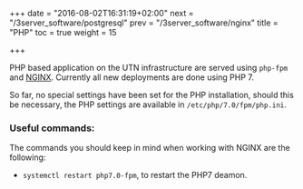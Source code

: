 +++
date = "2016-08-02T16:31:19+02:00"
next = "/3server_software/postgresql"
prev = "/3server_software/nginx"
title = "PHP"
toc = true
weight = 15

+++

PHP based application on the UTN infrastructure are served using `php-fpm` and
[NGINX](/3server_software/nginx). Currently all new deployments are done using
PHP 7.

So far, no special settings have been set for the PHP installation, should this
be necessary, the PHP settings are available in `/etc/php/7.0/fpm/php.ini`.

### Useful commands:
The commands you should keep in mind when working with NGINX are the following:

- `systemctl restart php7.0-fpm`, to restart the PHP7 deamon.
